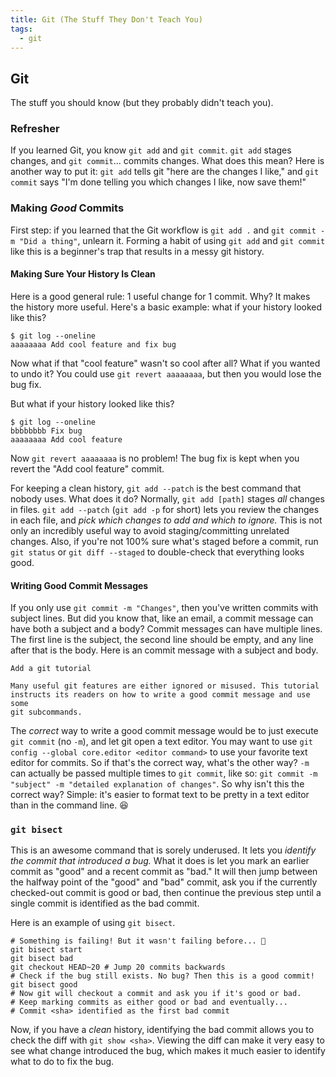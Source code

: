 ```yaml
---
title: Git (The Stuff They Don't Teach You)
tags:
  - git
---
```

## Git

The stuff you should know (but they probably didn't teach you).

### Refresher

If you learned Git, you know `git add` and `git commit`. `git add` stages
changes, and `git commit`... commits changes. What does this mean? Here is
another way to put it: `git add` tells git "here are the changes I like," and
`git commit` says "I'm done telling you which changes I like, now save them!"

### Making *Good* Commits

First step: if you learned that the Git workflow is `git add .` and
`git commit -m "Did a thing"`, unlearn it. Forming a habit of using `git add`
and `git commit` like this is a beginner's trap that results in a messy git
history.

#### Making Sure Your History Is Clean

Here is a good general rule: 1 useful change for 1 commit. Why? It makes the
history more useful. Here's a basic example: what if your history looked like
this?

```console
$ git log --oneline
aaaaaaaa Add cool feature and fix bug
```

Now what if that "cool feature" wasn't so cool after all? What if you wanted to
undo it? You could use `git revert aaaaaaaa`, but then you would lose the bug
fix.

But what if your history looked like this?

```console
$ git log --oneline
bbbbbbbb Fix bug
aaaaaaaa Add cool feature
```

Now `git revert aaaaaaaa` is no problem! The bug fix is kept when you revert
the "Add cool feature" commit.

For keeping a clean history, `git add --patch` is the best command that nobody
uses. What does it do? Normally, `git add [path]` stages *all* changes in
files. `git add --patch` (`git add -p` for short) lets you review the changes
in each file, and *pick which changes to add and which to ignore.* This is not
only an incredibly useful way to avoid staging/committing unrelated changes.
Also, if you're not 100% sure what's staged before a commit, run `git status`
or `git diff --staged` to double-check that everything looks good.

#### Writing Good Commit Messages

If you only use `git commit -m "Changes"`, then you've written commits with
subject lines. But did you know that, like an email, a commit message can have
both a subject and a body? Commit messages can have multiple lines. The first
line is the subject, the second line should be empty, and any line after that
is the body. Here is an commit message with a subject and body.

```
Add a git tutorial

Many useful git features are either ignored or misused. This tutorial
instructs its readers on how to write a good commit message and use some
git subcommands.
```

The *correct* way to write a good commit message
would be to just execute `git commit` (no `-m`), and let git open a text editor.
You may want to use `git config --global core.editor <editor command>` to use
your favorite text editor for commits. So if that's the correct way, what's the
other way? `-m` can actually be passed multiple times to `git commit`, like so:
`git commit -m "subject" -m "detailed explanation of changes"`. So why isn't this
the correct way? Simple: it's easier to format text to be pretty in a text editor
than in the command line. 😆

### `git bisect`

This is an awesome command that is sorely underused. It lets you *identify the
commit that introduced a bug.* What it does is let you mark an earlier commit
as "good" and a recent commit as "bad." It will then jump between the halfway
point of the "good" and "bad" commit, ask you if the currently checked-out
commit is good or bad, then continue the previous step until a single commit
is identified as the bad commit.

Here is an example of using `git bisect`.

```shell
# Something is failing! But it wasn't failing before... 🤔
git bisect start
git bisect bad
git checkout HEAD~20 # Jump 20 commits backwards
# Check if the bug still exists. No bug? Then this is a good commit!
git bisect good
# Now git will checkout a commit and ask you if it's good or bad.
# Keep marking commits as either good or bad and eventually...
# Commit <sha> identified as the first bad commit
```

Now, if you have a *clean* history, identifying the bad commit
allows you to check the diff with `git show <sha>`. Viewing the diff
can make it very easy to see what change introduced the bug, which
makes it much easier to identify what to do to fix the bug.
